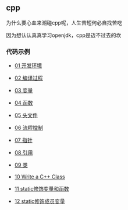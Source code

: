cpp
---

为什么要心血来潮碰cpp呢，人生苦短何必自找苦吃

因为想认认真真学习openjdk，cpp是迈不过去的坎

### 代码示例

- [01 开发环境](./01/README.md)

- [02 编译过程](./02/README.md)

- [03 变量](./03/)

- [04 函数](./04/)

- [05 头文件](./05/)

- [06 流程控制](./06/README.md)

- [07 指针](./07/)

- [08 引用](./08/)

- [09 类](./09/README.md)

- [10 Write a C++ Class](./10/README.md)

- [11 static修饰变量和函数](./11/README.md)

- [12 static修饰成员变量](./12/README.md)
